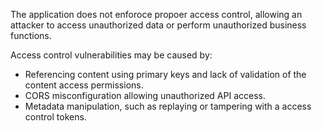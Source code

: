 The application does not enforoce propoer access control, allowing an attacker to access unauthorized data or perform
unauthorized business functions.

Access control vulnerabilities may be caused by:

* Referencing content using primary keys and lack of validation of the content access permissions.
* CORS misconfiguration allowing unauthorized API access.
* Metadata manipulation, such as replaying or tampering with a access control tokens.